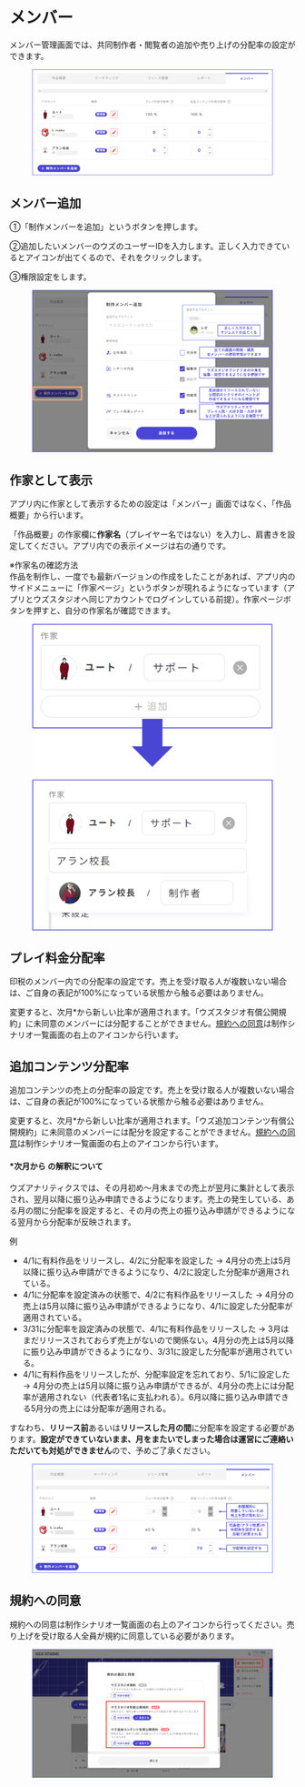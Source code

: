 # メンバー

メンバー管理画面では、共同制作者・閲覧者の追加や売り上げの分配率の設定ができます。

<figure><img src="../.gitbook/assets/image (104).png" alt=""><figcaption></figcaption></figure>



## メンバー追加

①「制作メンバーを追加」というボタンを押します。

②追加したいメンバーのウズのユーザーIDを入力します。正しく入力できているとアイコンが出てくるので、それをクリックします。

③権限設定をします。

<figure><img src="../.gitbook/assets/image (103).png" alt=""><figcaption></figcaption></figure>

## 作家として表示

アプリ内に作家として表示するための設定は「メンバー」画面ではなく、「作品概要」から行います。

「作品概要」の作家欄に**作家名**（プレイヤー名ではない）を入力し、肩書きを設定してください。アプリ内での表示イメージは右の通りです。

※作家名の確認方法\
作品を制作し、一度でも最新バージョンの作成をしたことがあれば、アプリ内のサイドメニューに「作家ページ」というボタンが現れるようになっています（アプリとウズスタジオへ同じアカウントでログインしている前提）。作家ページボタンを押すと、自分の作家名が確認できます。

<figure><img src="../.gitbook/assets/image (4).png" alt="" width="456"><figcaption></figcaption></figure>

## プレイ料金分配率

印税のメンバー内での分配率の設定です。売上を受け取る人が複数いない場合は、ご自身の表記が100%になっている状態から触る必要はありません。

変更すると、次月\*から新しい比率が適用されます。「ウズスタジオ有償公開規約」に未同意のメンバーには分配することができません。[規約への同意](author.md#heno)は制作シナリオ一覧画面の右上のアイコンから行います。

## 追加コンテンツ分配率

追加コンテンツの売上の分配率の設定です。売上を受け取る人が複数いない場合は、ご自身の表記が100%になっている状態から触る必要はありません。

変更すると、次月\*から新しい比率が適用されます。「ウズ追加コンテンツ有償公開規約」に未同意のメンバーには配分を設定することができません。[規約への同意](author.md#heno)は制作シナリオ一覧画面の右上のアイコンから行います。

#### \*次月から の解釈について

ウズアナリティクスでは、その月初め～月末までの売上が翌月に集計として表示され、翌月以降に振り込み申請できるようになります。売上の発生している、ある月の間に分配率を設定すると、その月の売上の振り込み申請ができるようになる翌月から分配率が反映されます。

例

* 4/1に有料作品をリリースし、4/2に分配率を設定した → 4月分の売上は5月以降に振り込み申請ができるようになり、4/2に設定した分配率が適用されている。
* 4/1に分配率を設定済みの状態で、4/2に有料作品をリリースした → 4月分の売上は5月以降に振り込み申請ができるようになり、4/1に設定した分配率が適用されている。
* 3/31に分配率を設定済みの状態で、4/1に有料作品をリリースした → 3月はまだリリースされておらず売上がないので関係ない。4月分の売上は5月以降に振り込み申請ができるようになり、3/31に設定した分配率が適用されている。
* 4/1に有料作品をリリースしたが、分配率設定を忘れており、5/1に設定した → 4月分の売上は5月以降に振り込み申請ができるが、4月分の売上には分配率が適用されない（代表者1名に支払われる）。6月以降に振り込み申請できる5月分の売上には分配率が適用される。

すなわち、**リリース前**あるいは**リリースした月の間**に分配率を設定する必要があります。**設定ができていないまま、月をまたいでしまった場合は運営にご連絡いただいても対処ができません**ので、予めご了承ください。

<figure><img src="../.gitbook/assets/分配率１.png" alt=""><figcaption></figcaption></figure>

## 規約への同意

規約への同意は制作シナリオ一覧画面の右上のアイコンから行ってください。売り上げを受け取る人全員が規約に同意している必要があります。

<figure><img src="../.gitbook/assets/image (102).png" alt=""><figcaption></figcaption></figure>
